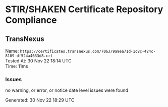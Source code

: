 # STIR/SHAKEN Certificate Repository Compliance

## TransNexus

Name: `https://certificates.transnexus.com/706J/9a9ea71d-1c8c-424c-8109-df524a4633d8.crt`\
Tested At: 30 Nov 22 18:14 UTC\
Time: 11ms

### Issues

no warning, or error, or notice date level issues were found

Generated: 30 Nov 22 18:29 UTC